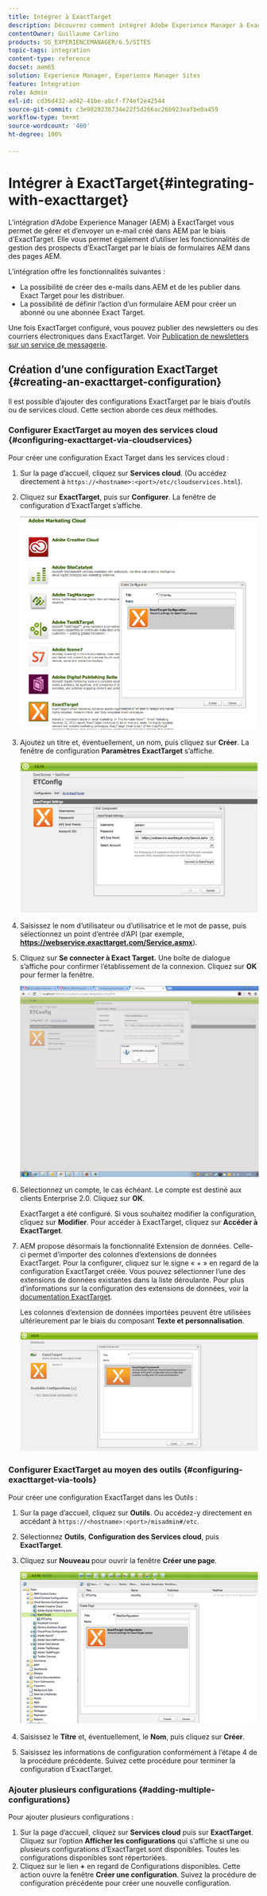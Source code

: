 ```yaml
---
title: Intégrer à ExactTarget
description: Découvrez comment intégrer Adobe Experience Manager à ExactTarget.
contentOwner: Guillaume Carlino
products: SG_EXPERIENCEMANAGER/6.5/SITES
topic-tags: integration
content-type: reference
docset: aem65
solution: Experience Manager, Experience Manager Sites
feature: Integration
role: Admin
exl-id: cd36d432-ad42-41be-abcf-f74ef2e42544
source-git-commit: c3e9029236734e22f5d266ac26b923eafbe0a459
workflow-type: tm+mt
source-wordcount: '460'
ht-degree: 100%

---
```


# Intégrer à ExactTarget{#integrating-with-exacttarget}

L’intégration d’Adobe Experience Manager (AEM) à ExactTarget vous permet de gérer et d’envoyer un e-mail créé dans AEM par le biais d’ExactTarget. Elle vous permet également d’utiliser les fonctionnalités de gestion des prospects d’ExactTarget par le biais de formulaires AEM dans des pages AEM.

L’intégration offre les fonctionnalités suivantes :

* La possibilité de créer des e-mails dans AEM et de les publier dans Exact Target pour les distribuer.
* La possibilité de définir l’action d’un formulaire AEM pour créer un abonné ou une abonnée Exact Target.

Une fois ExactTarget configuré, vous pouvez publier des newsletters ou des courriers électroniques dans ExactTarget. Voir [Publication de newsletters sur un service de messagerie](/help/sites-authoring/personalization.md).

## Création d’une configuration ExactTarget {#creating-an-exacttarget-configuration}

Il est possible d’ajouter des configurations ExactTarget par le biais d’outils ou de services cloud. Cette section aborde ces deux méthodes.

### Configurer ExactTarget au moyen des services cloud {#configuring-exacttarget-via-cloudservices}

Pour créer une configuration Exact Target dans les services cloud :

1. Sur la page d’accueil, cliquez sur **Services cloud**. (Ou accédez directement à `https://<hostname>:<port>/etc/cloudservices.html`).
1. Cliquez sur **ExactTarget**, puis sur **Configurer**. La fenêtre de configuration d’ExactTarget s’affiche.

   ![chlimage_1-19](assets/chlimage_1-19.png)

1. Ajoutez un titre et, éventuellement, un nom, puis cliquez sur **Créer**. La fenêtre de configuration **Paramètres ExactTarget** s’affiche.

   ![chlimage_1](assets/chlimage_1.jpeg)

1. Saisissez le nom d’utilisateur ou d’utilisatrice et le mot de passe, puis sélectionnez un point d’entrée d’API (par exemple, **https://webservice.exacttarget.com/Service.asmx**).
1. Cliquez sur **Se connecter à Exact Target.** Une boîte de dialogue s’affiche pour confirmer l’établissement de la connexion. Cliquez sur **OK** pour fermer la fenêtre.

   ![chlimage_1-1](assets/chlimage_1-1.jpeg)

1. Sélectionnez un compte, le cas échéant. Le compte est destiné aux clients Enterprise 2.0. Cliquez sur **OK**.

   ExactTarget a été configuré. Si vous souhaitez modifier la configuration, cliquez sur **Modifier**. Pour accéder à ExactTarget, cliquez sur **Accéder à ExactTarget**.

1. AEM propose désormais la fonctionnalité Extension de données. Celle-ci permet d’importer des colonnes d’extensions de données ExactTarget. Pour la configurer, cliquez sur le signe « + » en regard de la configuration ExactTarget créée. Vous pouvez sélectionner l’une des extensions de données existantes dans la liste déroulante. Pour plus d’informations sur la configuration des extensions de données, voir la [documentation ExactTarget](https://help.salesforce.com/s/articleView?id=sf.mc_es_data_extension_data_relationships_classic.htm&type=5).

   Les colonnes d’extension de données importées peuvent être utilisées ultérieurement par le biais du composant **Texte et personnalisation**.

   ![chlimage_1-2](assets/chlimage_1-2.jpeg)

### Configurer ExactTarget au moyen des outils {#configuring-exacttarget-via-tools}

Pour créer une configuration ExactTarget dans les Outils :

1. Sur la page d’accueil, cliquez sur **Outils**. Ou accédez-y directement en accédant à `https://<hostname>:<port>/misadmin#/etc`.
1. Sélectionnez **Outils**, **Configuration des Services cloud**, puis **ExactTarget**.
1. Cliquez sur **Nouveau** pour ouvrir la fenêtre **Créer une page**.

   ![chlimage_1-34](assets/chlimage_1-3.jpeg)

1. Saisissez le **Titre** et, éventuellement, le **Nom**, puis cliquez sur **Créer**.
1. Saisissez les informations de configuration conformément à l’étape 4 de la procédure précédente. Suivez cette procédure pour terminer la configuration d’ExactTarget.

### Ajouter plusieurs configurations {#adding-multiple-configurations}

Pour ajouter plusieurs configurations :

1. Sur la page d’accueil, cliquez sur **Services cloud** puis sur **ExactTarget**. Cliquez sur l’option **Afficher les configurations** qui s’affiche si une ou plusieurs configurations d’ExactTarget sont disponibles. Toutes les configurations disponibles sont répertoriées.
1. Cliquez sur le lien **+** en regard de Configurations disponibles. Cette action ouvre la fenêtre **Créer une configuration**. Suivez la procédure de configuration précédente pour créer une nouvelle configuration.
